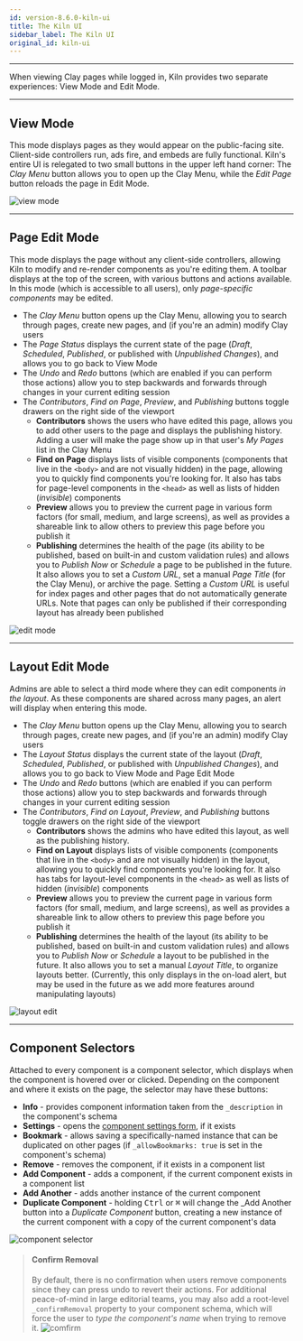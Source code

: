 ```yaml
---
id: version-8.6.0-kiln-ui
title: The Kiln UI
sidebar_label: The Kiln UI
original_id: kiln-ui
---
```


---

When viewing Clay pages while logged in, Kiln provides two separate experiences: View Mode and Edit Mode.

---

## View Mode

This mode displays pages as they would appear on the public-facing site. Client-side controllers run, ads fire, and embeds are fully functional. Kiln's entire UI is relegated to two small buttons in the upper left hand corner: The _Clay Menu_ button allows you to open up the Clay Menu, while the _Edit Page_ button reloads the page in Edit Mode.

![view mode](/clay-kiln/img/view_mode.png)

---

## Page Edit Mode

This mode displays the page without any client-side controllers, allowing Kiln to modify and re-render components as you're editing them. A toolbar displays at the top of the screen, with various buttons and actions available. In this mode (which is accessible to all users), only _page-specific components_ may be edited.

* The _Clay Menu_ button opens up the Clay Menu, allowing you to search through pages, create new pages, and \(if you're an admin\) modify Clay users
* The _Page Status_ displays the current state of the page \(_Draft_, _Scheduled_, _Published_, or published with _Unpublished Changes_\), and allows you to go back to View Mode
* The _Undo_ and _Redo_ buttons \(which are enabled if you can perform those actions\) allow you to step backwards and forwards through changes in your current editing session
* The _Contributors_, _Find on Page_, _Preview_, and _Publishing_ buttons toggle drawers on the right side of the viewport
  * **Contributors** shows the users who have edited this page, allows you to add other users to the page and displays the publishing history. Adding a user will make the page show up in that user's _My Pages_ list in the Clay Menu
  * **Find on Page** displays lists of visible components \(components that live in the `<body>` and are not visually hidden\) in the page, allowing you to quickly find components you're looking for. It also has tabs for page-level components in the `<head>` as well as lists of hidden \(_invisible_\) components
  * **Preview** allows you to preview the current page in various form factors \(for small, medium, and large screens\), as well as provides a shareable link to allow others to preview this page before you publish it
  * **Publishing** determines the health of the page \(its ability to be published, based on built-in and custom validation rules\) and allows you to _Publish Now_ or _Schedule_ a page to be published in the future. It also allows you to set a _Custom URL_, set a manual _Page Title_ (for the Clay Menu), or archive the page. Setting a _Custom URL_ is useful for index pages and other pages that do not automatically generate URLs. Note that pages can only be published if their corresponding layout has already been published

![edit mode](/clay-kiln/img/edit_mode.png)

---

## Layout Edit Mode

Admins are able to select a third mode where they can edit components _in the layout_. As these components are shared across many pages, an alert will display when entering this mode.

* The _Clay Menu_ button opens up the Clay Menu, allowing you to search through pages, create new pages, and \(if you're an admin\) modify Clay users
* The _Layout Status_ displays the current state of the layout \(_Draft_, _Scheduled_, _Published_, or published with _Unpublished Changes_\), and allows you to go back to View Mode and Page Edit Mode
* The _Undo_ and _Redo_ buttons \(which are enabled if you can perform those actions\) allow you to step backwards and forwards through changes in your current editing session
* The _Contributors_, _Find on Layout_, _Preview_, and _Publishing_ buttons toggle drawers on the right side of the viewport
  * **Contributors** shows the admins who have edited this layout, as well as the publishing history.
  * **Find on Layout** displays lists of visible components \(components that live in the `<body>` and are not visually hidden\) in the layout, allowing you to quickly find components you're looking for. It also has tabs for layout-level components in the `<head>` as well as lists of hidden \(_invisible_\) components
  * **Preview** allows you to preview the current page in various form factors \(for small, medium, and large screens\), as well as provides a shareable link to allow others to preview this page before you publish it
  * **Publishing** determines the health of the layout \(its ability to be published, based on built-in and custom validation rules\) and allows you to _Publish Now_ or _Schedule_ a layout to be published in the future. It also allows you to set a manual _Layout Title_, to organize layouts better. (Currently, this only displays in the on-load alert, but may be used in the future as we add more features around manipulating layouts)

![layout edit](/clay-kiln/img/layout_edit.png)

---

## Component Selectors

Attached to every component is a component selector, which displays when the component is hovered over or clicked. Depending on the component and where it exists on the page, the selector may have these buttons:

* **Info** - provides component information taken from the `_description` in the component's schema
* **Settings** - opens the [component settings form](editing-components.md#settings-group), if it exists
* **Bookmark** - allows saving a specifically-named instance that can be duplicated on other pages (if `_allowBookmarks: true` is set in the component's schema)
* **Remove** - removes the component, if it exists in a component list
* **Add Component** - adds a component, if the current component exists in a component list
* **Add Another** - adds another instance of the current component
* **Duplicate Component** - holding <kbd>Ctrl</kbd> or <kbd>⌘</kbd> will change the _Add Another button into a _Duplicate Component_ button, creating a new instance of the current component with a copy of the current component's data

![component selector](/clay-kiln/img/component_selector.png)

> #### Confirm Removal
> By default, there is no confirmation when users remove components since they can press undo to revert their actions. For additional peace-of-mind in large editorial teams, you may also add a root-level `_confirmRemoval` property to your component schema, which will force the user to _type the component's name_ when trying to remove it.
![comfirm](/clay-kiln/img/confirm.png)
